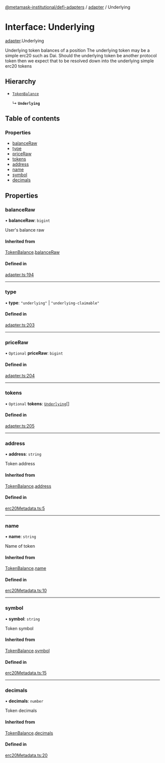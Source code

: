 [@metamask-institutional/defi-adapters](../README.md) / [adapter](../modules/adapter.md) / Underlying

# Interface: Underlying

[adapter](../modules/adapter.md).Underlying

Underlying token balances of a position
The underlying token may be a simple erc20 such as Dai.
Should the underlying token be another protocol token then we expect that to be resolved down into the underlying simple erc20 tokens

## Hierarchy

- [`TokenBalance`](adapter.TokenBalance.md)

  ↳ **`Underlying`**

## Table of contents

### Properties

- [balanceRaw](adapter.Underlying.md#balanceraw)
- [type](adapter.Underlying.md#type)
- [priceRaw](adapter.Underlying.md#priceraw)
- [tokens](adapter.Underlying.md#tokens)
- [address](adapter.Underlying.md#address)
- [name](adapter.Underlying.md#name)
- [symbol](adapter.Underlying.md#symbol)
- [decimals](adapter.Underlying.md#decimals)

## Properties

### balanceRaw

• **balanceRaw**: `bigint`

User's balance raw

#### Inherited from

[TokenBalance](adapter.TokenBalance.md).[balanceRaw](adapter.TokenBalance.md#balanceraw)

#### Defined in

[adapter.ts:194](https://github.com/consensys-vertical-apps/mmi-defi-adapters/blob/main/src/types/adapter.ts#L194)

___

### type

• **type**: ``"underlying"`` \| ``"underlying-claimable"``

#### Defined in

[adapter.ts:203](https://github.com/consensys-vertical-apps/mmi-defi-adapters/blob/main/src/types/adapter.ts#L203)

___

### priceRaw

• `Optional` **priceRaw**: `bigint`

#### Defined in

[adapter.ts:204](https://github.com/consensys-vertical-apps/mmi-defi-adapters/blob/main/src/types/adapter.ts#L204)

___

### tokens

• `Optional` **tokens**: [`Underlying`](adapter.Underlying.md)[]

#### Defined in

[adapter.ts:205](https://github.com/consensys-vertical-apps/mmi-defi-adapters/blob/main/src/types/adapter.ts#L205)

___

### address

• **address**: `string`

Token address

#### Inherited from

[TokenBalance](adapter.TokenBalance.md).[address](adapter.TokenBalance.md#address)

#### Defined in

[erc20Metadata.ts:5](https://github.com/consensys-vertical-apps/mmi-defi-adapters/blob/main/src/types/erc20Metadata.ts#L5)

___

### name

• **name**: `string`

Name of token

#### Inherited from

[TokenBalance](adapter.TokenBalance.md).[name](adapter.TokenBalance.md#name)

#### Defined in

[erc20Metadata.ts:10](https://github.com/consensys-vertical-apps/mmi-defi-adapters/blob/main/src/types/erc20Metadata.ts#L10)

___

### symbol

• **symbol**: `string`

Token symbol

#### Inherited from

[TokenBalance](adapter.TokenBalance.md).[symbol](adapter.TokenBalance.md#symbol)

#### Defined in

[erc20Metadata.ts:15](https://github.com/consensys-vertical-apps/mmi-defi-adapters/blob/main/src/types/erc20Metadata.ts#L15)

___

### decimals

• **decimals**: `number`

Token decimals

#### Inherited from

[TokenBalance](adapter.TokenBalance.md).[decimals](adapter.TokenBalance.md#decimals)

#### Defined in

[erc20Metadata.ts:20](https://github.com/consensys-vertical-apps/mmi-defi-adapters/blob/main/src/types/erc20Metadata.ts#L20)
